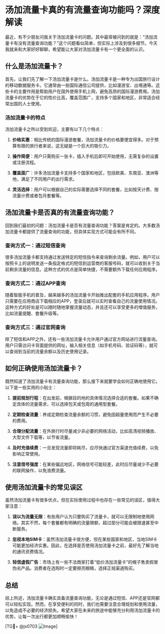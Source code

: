 # 汤加流量卡真的有流量查询功能吗？深度解读

最近，有不少朋友问我关于汤加流量卡的问题。其中最常被问到的就是：“汤加流量卡有没有流量查询功能？”这个问题看似简单，但实际上涉及到很多细节。今天我就来和大家好好聊聊，希望能让大家对汤加流量卡有一个更全面的认识。

## 什么是汤加流量卡？

首先，让我们先了解一下汤加流量卡是什么。汤加流量卡是一种专为出国旅行设计的移动数据服务卡。它通常由一些国际通信公司提供，比如漫游宝、出境通等。这些卡的主要作用是帮助用户在国外使用手机上网，避免高昂的国际漫游费用。汤加流量卡的优势在于它的性价比高，覆盖范围广，支持多个国家和地区，非常适合经常出国的人士使用。

### 汤加流量卡的特点

汤加流量卡之所以受到欢迎，主要有以下几个特点：

1. **价格实惠**：相比传统的国际漫游套餐，汤加流量卡的价格要便宜得多。对于预算有限的旅行者来说，这无疑是一个巨大的吸引力。
   
2. **操作简便**：用户只需购买一张卡，插入手机后即可开始使用，无需复杂的设置或注册流程。
   
3. **覆盖面广**：许多汤加流量卡支持多个国家和地区，包括欧美、东南亚、澳洲等地，满足了不同用户的出行需求。

4. **灵活选择**：用户可以根据自己的实际需要选择不同的套餐，比如按天计费、按流量计费或者包月套餐等。

## 汤加流量卡是否真的有流量查询功能？

回到我们最初的问题：汤加流量卡是否有流量查询功能？答案是肯定的。大多数汤加流量卡都提供了流量查询的功能，但具体实现方式可能会有所不同。

### 查询方式一：通过短信查询

很多汤加流量卡都支持通过发送特定的短信指令来查询剩余流量。例如，用户可以按照卡上的说明发送一条指定格式的短信到运营商的客服号码，就可以收到关于当前剩余流量的信息。这种方式的优点是简单快捷，不需要额外下载任何应用程序。

### 查询方式二：通过APP查询

随着智能手机的普及，越来越多的汤加流量卡开始推出配套的手机应用程序。用户只需要在应用商店下载相应的APP，登录后就可以实时查看自己的流量使用情况。这种方式的好处是可以随时随地掌握流量动态，并且还可以享受更多的增值服务，比如流量提醒、套餐升级等。

### 查询方式三：通过官网查询

除了短信和APP之外，还有一些汤加流量卡允许用户通过官方网站进行流量查询。用户只需访问卡背面提供的网址，输入相关信息（如手机号码、验证码等），就可以查询到当前的流量余额以及历史使用记录。

## 如何正确使用汤加流量卡？

既然知道了汤加流量卡有流量查询功能，那么接下来就要学会如何正确地使用它。以下是一些实用的小贴士：

1. **提前规划行程**：在出发前，根据目的地的具体情况选择合适的套餐。如果不确定具体的流量需求，可以选择包天或包周的通用型套餐。

2. **定期检查流量**：养成定期检查流量余额的习惯，避免因超量使用而产生不必要的费用。

3. **合理分配流量**：在外旅行时尽量减少非必要的网络活动，比如高清视频播放、大型文件下载等，以节省流量。

4. **及时充值续费**：一旦发现流量即将耗尽，应尽快通过官方渠道充值续费，以免影响正常使用。

5. **注意信号强度**：在某些偏远地区，网络信号可能较差，此时应尽量减少不必要的联网操作，以免浪费流量。

## 使用汤加流量卡的常见误区

虽然汤加流量卡有很多优点，但在实际使用过程中也存在一些常见的误区，值得大家注意：

1. **误以为流量无限**：有些用户认为只要购买了流量卡，就可以无限制地使用网络。其实不然，每个套餐都有明确的流量限额，超过部分可能会被限速甚至中断服务。

2. **忽视本地SIM卡**：虽然汤加流量卡很方便，但在某些国家和地区，当地SIM卡可能更加经济实惠。因此，在选择是否使用汤加流量卡之前，最好先了解当地的通讯资费情况。

3. **轻信虚假广告**：市场上有一些不法商家打着“低价汤加流量卡”的幌子售卖假冒伪劣产品。消费者在选购时一定要擦亮眼睛，选择正规渠道购买。

## 总结

综上所述，汤加流量卡确实具备流量查询功能，无论是通过短信、APP还是官网都可以轻松实现。然而，在享受便利的同时，我们也需要注意合理规划和使用流量，以免造成不必要的经济损失。希望大家在未来的旅途中能够充分利用汤加流量卡的优势，让每一次出行都更加顺畅愉快！

[TG💪+ @jx0703 ![Image](https://github.com/user-attachments/assets/dbca1d08-cadb-493c-b0ec-ad6f7a83f270)]